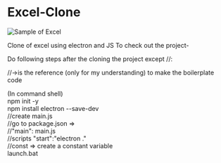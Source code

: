 # Excel-Clone

![Sample of Excel](https://user-images.githubusercontent.com/38531301/119415929-328a8f80-bd10-11eb-9818-5485b72be6af.PNG)

Clone of excel using electron and JS
To check out the project-  

Do following steps after the cloning the project except //:  

//->is the reference (only for my understanding) to make the boilerplate code  

(In command shell)  
npm init -y  
npm install electron --save-dev  
//create main.js  
//go to package.json =>  
//"main": main.js  
//scripts "start":"electron ."  
//const => create a constant variable  
launch.bat  
